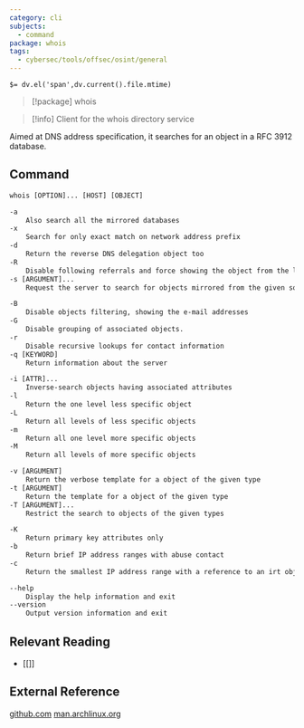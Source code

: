 ```yaml
---
category: cli
subjects:
  - command
package: whois
tags:
  - cybersec/tools/offsec/osint/general
---
```


`$= dv.el('span',dv.current().file.mtime)`
> [!package] whois

> [!info] Client for the whois directory service

Aimed at DNS address specification, it searches for an object in a RFC 3912 database.

## Command
```txt
whois [OPTION]... [HOST] [OBJECT]

-a
	Also search all the mirrored databases
-x
	Search for only exact match on network address prefix
-d
	Return the reverse DNS delegation object too
-R
	Disable following referrals and force showing the object from the local copy in the server
-s [ARGUMENT]...
	Request the server to search for objects mirrored from the given sources

-B
	Disable objects filtering, showing the e-mail addresses
-G
	Disable grouping of associated objects.
-r
	Disable recursive lookups for contact information
-q [KEYWORD]
	Return information about the server

-i [ATTR]...
	Inverse-search objects having associated attributes
-l
	Return the one level less specific object
-L
	Return all levels of less specific objects
-m
	Return all one level more specific objects
-M
	Return all levels of more specific objects

-v [ARGUMENT]
	Return the verbose template for a object of the given type
-t [ARGUMENT]
	Return the template for a object of the given type
-T [ARGUMENT]...
	Restrict the search to objects of the given types

-K
    Return primary key attributes only
-b
	Return brief IP address ranges with abuse contact
-c
	Return the smallest IP address range with a reference to an irt object

--help
	Display the help information and exit 
--version
	Output version information and exit
```

## Relevant Reading
- [[]]

## External Reference
[github.com](https://github.com/rfc1036/whois)
[man.archlinux.org](https://man.archlinux.org/man/extra/whois/whois.1.en)
